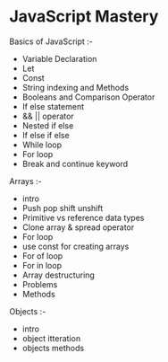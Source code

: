 # JavaScript Mastery

Basics of JavaScript :-
- Variable Declaration
- Let
- Const
- String indexing and Methods
- Booleans and Comparison Operator
- If else statement
- && || operator
- Nested if else
- If else if else
- While loop
- For loop
- Break and continue keyword



Arrays :-
- intro
- Push pop shift unshift
- Primitive vs reference data types
- Clone array & spread operator
- For loop
- use const for creating arrays
- For of loop
- For in loop
- Array destructuring
- Problems
- Methods


Objects :-
- intro
- object itteration
- objects methods
